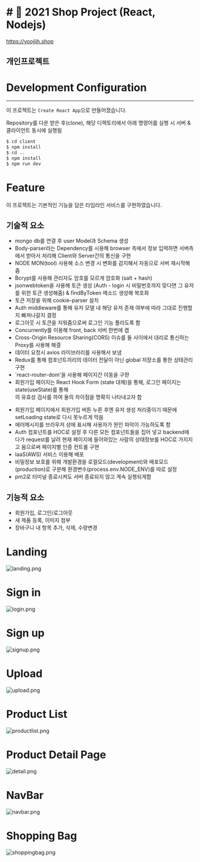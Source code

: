 # # 🛒 2021 Shop Project (React, Nodejs)

https://yoojiih.shop

## 개인프로젝트

# Development Configuration

---

이 프로젝트는 `Create React App`으로 만들어졌습니다.

Repository를 다운 받은 후(clone), 해당 디렉토리에서 아래 명령어를 실행 시 서버 & 클라이언트 동시에 실행됨

```bash
$ cd client
$ npm install
$ cd ..
$ npm install
$ npm run dev
```

# Feature

이 프로젝트는 기본적인 기능을 담은 타임라인 서비스를 구현하였습니다.

## 기술적 요소
- mongo db를 연결 후 user Model과 Schema 생성
- Body-parser라는 Dependency를 시용해 browser 측에서 정보 입력하면 서버측에서 받아서 처리해 Client와 Server간의 통신을 구현
- NODE MON(tool) 사용해 소스 변경 시 변화를 감지해서 자동으로 서버 재시작해줌 
- Bcrypt를 사용해 관리자도 암호를 모르게 암호화 (salt + hash)
- jsonwebtoken을 사용해 토큰 생성 (Auth - login 시 비밀번호까지 맞다면 그 유저를 위한 토큰 생성해줌) & findByToken 메소드 생성해 복호화
- 토큰 저장을 위해 cookie-parser 설치
- Auth middleware를 통해 유저 모델 내 해당 유저 존재 여부에 따라 그대로 진행할지 빠져나갈지 결정
- 로그아웃 시 토큰을 지워줌으로써 로그인 기능 풀리도록 함
- Concurrently를 이용해 front, back 서버 한번에 켬
- Cross-Origin Resource Sharing(CORS) 이슈를 둘 사이에서 대리로 통신하는 Proxy를 사용해 해결 
- 데이터 요청시 axios 라이브러리를 사용해서 보냄
- Redux를 통해 컴포넌트끼리의 데이터 전달이 아닌 global 저장소를 통한 상태관리 구현
- `react-router-dom'을 사용해 페이지간 이동을 구햔
- 회원가입 페이지는 React Hook Form (state 대체)을 통해, 로그인 페이지는 state(useState)를 통해 <form>의 유효성 검사를 하여 둘의 차이점을 명확히 나타내고자 함
- 회원가입 페이지에서 회원가입 버튼 누른 후엔 유저 생성 처리중이기 때문에 setLoading state로 다시 못누르게 막음 
- 에러메시지를 브라우저 상에 표시해 사용자가 원인 파악이 가능하도록 함
- Auth 컴포넌트를 HOC로 설정 후 다른 모든 컴포넌트들을 집어 넣고 backend에다가 request를 날려 현재 페이지에 들어와있는 사람의 상태정보를 HOC로 가지지고 옴으로써 페이지별 인증 컨트롤 구현 
- IaaS(AWS) 서비스 이용해 배포
- 비밀정보 보호를 위해 개발환경을 로컬모드(development)와 배포모드(production)로 구분해 환경변수(process.env.NODE_ENV)를 따로 설정
- pm2로 터미널 종료시켜도 서버 종료되지 않고 계속 실행되게함

  
## 기능적 요소

- 회원가입, 로그인/로그아웃
- 새 제품 등록, 이미지 첨부
- 장바구니 내 항목 추가, 삭제, 수량변경
# Landing 
![landing.png](landing.png)
# Sign in
![login.png](login.png)
# Sign up
![signup.png](signup.png)
# Upload
![upload.png](upload.png)
# Product List
![productlist.png](productlist.png)
# Product Detail Page
![detail.png](detail.png)
# NavBar
![navbar.png](navbar.png)
# Shopping Bag
![shoppingbag.png](shoppingbag.png)
